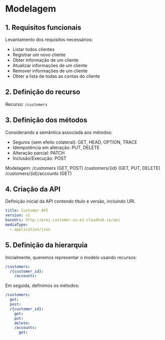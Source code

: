 Modelagem
==========

## 1. Requisitos funcionais ##

Levantamento dos requisitos necessários:
- Listar todos clientes
- Registrar um novo cliente
- Obter informação de um cliente
- Atualizar informações de um cliente
- Remover informações de um cliente
- Obter a lista de todas as contas do cliente

## 2. Definição do recurso ##

Recurso: `/customers`

## 3. Definição dos métodos ##

Considerando a semântica associada aos métodos:
- Seguros (sem efeito colateral): GET, HEAD, OPTION, TRACE
- Idempotência em alteração: PUT, DELETE
- Alteração parcial: PATCH
- Inclusão/Execução: POST

Modelagem:
/customers (GET, POST)
/customers/{id} (GET, PUT, DELETE)
/customers/{id}/accounts (GET)

## 4. Criação da API ##

Definição inicial da API contendo título e versão, incluindo URI.

```yaml
title: Customer API
version: v1
baseUri: http://proj-customer.us-e2.cloudhub.io/api
mediaType:
  - application/json
```

## 5. Definição da hierarquia ##

Inicialmente, queremos representar o modelo usando recursos:

```yaml
/customers:
  /{customer_id}:
    /accounts:
```

Em seguida, definimos os métodos:

```yaml
/customers:
  get:
  post:
  /{customer_id}:
    get:
    put:
    delete:
    /accounts:
      get:
```

